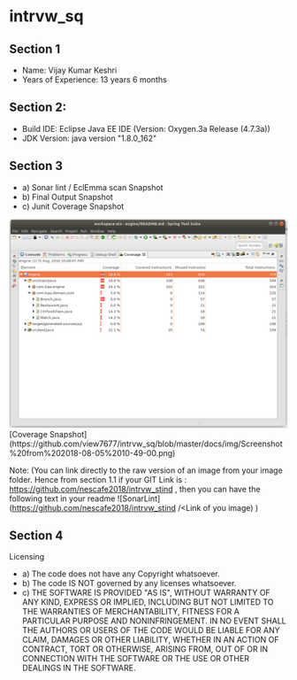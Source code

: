 # intrvw_sq

## Section 1

* Name: Vijay Kumar Keshri
* Years of Experience: 13 years 6 months

## Section 2: 

* Build IDE: Eclipse Java EE IDE (Version: Oxygen.3a Release (4.7.3a))
* JDK Version: java version "1.8.0_162"

## Section 3 

* a) Sonar lint / EclEmma scan Snapshot 
* b) Final Output Snapshot 
* c) Junit Coverage Snapshot
 
<img src="https://github.com/view7677/intrvw_sq/blob/master/docs/img/Screenshot%20from%202018-08-05%2010-49-00.png" >
[Coverage Snapshot](https://github.com/view7677/intrvw_sq/blob/master/docs/img/Screenshot%20from%202018-08-05%2010-49-00.png)
    
Note: (You can link directly to the raw version of an image from your image folder. Hence from section 1.1 if your GIT Link is : https://github.com/nescafe2018/intrvw_stind , then you can have the following text in your readme ![SonarLint] (https://github.com/nescafe2018/intrvw_stind /<Link of you image) )

## Section 4 

Licensing 

* a) The code does not have any Copyright whatsoever. 
* b) The code IS NOT governed by any licenses whatsoever. 
* c) THE SOFTWARE IS PROVIDED "AS IS", WITHOUT WARRANTY OF ANY KIND, EXPRESS OR IMPLIED, INCLUDING BUT NOT LIMITED TO THE WARRANTIES OF MERCHANTABILITY, FITNESS FOR A PARTICULAR PURPOSE AND NONINFRINGEMENT. IN NO EVENT SHALL THE AUTHORS OR USERS OF THE CODE WOULD BE LIABLE FOR ANY CLAIM, DAMAGES OR OTHER LIABILITY, WHETHER IN AN ACTION OF CONTRACT, TORT OR OTHERWISE, ARISING FROM, OUT OF OR IN CONNECTION WITH THE SOFTWARE OR THE USE OR OTHER DEALINGS IN THE SOFTWARE.
